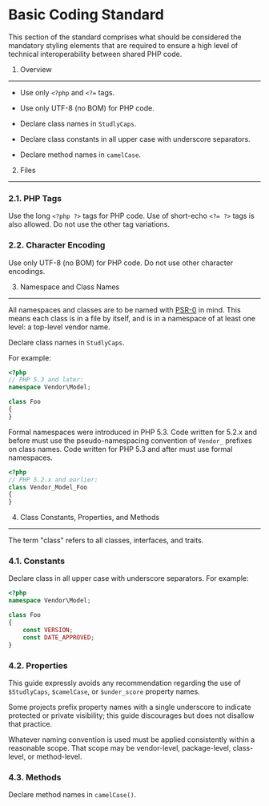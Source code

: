 Basic Coding Standard
=====================

This section of the standard comprises what should be considered the mandatory
styling elements that are required to ensure a high level of technical
interoperability between shared PHP code.

1. Overview
-----------

- Use only `<?php` and `<?=` tags.

- Use only UTF-8 (no BOM) for PHP code.

- Declare class names in `StudlyCaps`.

- Declare class constants in all upper case with underscore separators.

- Declare method names in `camelCase`.


2. Files
--------

### 2.1. PHP Tags

Use the long `<?php ?>` tags for PHP code. Use of short-echo `<?= ?>` tags is
also allowed. Do not use the other tag variations.

### 2.2. Character Encoding

Use only UTF-8 (no BOM) for PHP code. Do not use other character encodings.


3. Namespace and Class Names
----------------------------

All namespaces and classes are to be named with [PSR-0][] in mind. This means
each class is in a file by itself, and is in a namespace of at least one
level: a top-level vendor name.

[PSR-0]: https://github.com/php-fig/fig-standards/blob/master/accepted/PSR-0.md

Declare class names in `StudlyCaps`.

For example:

```php
<?php
// PHP 5.3 and later:
namespace Vendor\Model;

class Foo
{
}
```

Formal namespaces were introduced in PHP 5.3. Code written for 5.2.x
and before must use the pseudo-namespacing convention of `Vendor_`
prefixes on class names. Code written for PHP 5.3 and after must use
formal namespaces.

```php
<?php
// PHP 5.2.x and earlier:
class Vendor_Model_Foo
{
}
```

4. Class Constants, Properties, and Methods
-------------------------------------------

The term "class" refers to all classes, interfaces, and traits.


### 4.1. Constants

Declare class in all upper case with underscore separators. For example:

```php
<?php
namespace Vendor\Model;

class Foo
{
    const VERSION;
    const DATE_APPROVED;
}
```

### 4.2. Properties

This guide expressly avoids any recommendation regarding the use of
`$StudlyCaps`, `$camelCase`, or `$under_score` property names.

Some projects prefix property names with a single underscore to indicate
protected or private visibility; this guide discourages but does not disallow
that practice.

Whatever naming convention is used must be applied consistently within a
reasonable scope. That scope may be vendor-level, package-level, class-level,
or method-level.

### 4.3. Methods

Declare method names in `camelCase()`.
